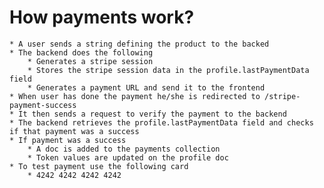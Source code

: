 # How payments work?

    * A user sends a string defining the product to the backed
    * The backend does the following
        * Generates a stripe session
        * Stores the stripe session data in the profile.lastPaymentData field
        * Generates a payment URL and send it to the frontend
    * When user has done the payment he/she is redirected to /stripe-payment-success
    * It then sends a request to verify the payment to the backend
    * The backend retrieves the profile.lastPaymentData field and checks if that payment was a success
    * If payment was a success
        * A doc is added to the payments collection
        * Token values are updated on the profile doc
    * To test payment use the following card
        * 4242 4242 4242 4242
